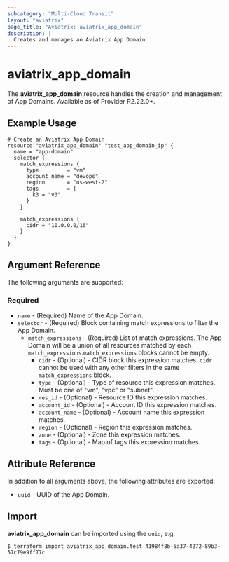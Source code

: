 ```yaml
---
subcategory: "Multi-Cloud Transit"
layout: "aviatrix"
page_title: "Aviatrix: aviatrix_app_domain"
description: |-
  Creates and manages an Aviatrix App Domain
---
```


# aviatrix_app_domain

The **aviatrix_app_domain** resource handles the creation and management of App Domains. Available as of Provider R2.22.0+.

## Example Usage

```hcl
# Create an Aviatrix App Domain
resource "aviatrix_app_domain" "test_app_domain_ip" {
  name = "app-domain"
  selector {
    match_expressions {
      type         = "vm"
      account_name = "devops"
      region       = "us-west-2"
      tags         = {
        k3 = "v3"
      }
    }

    match_expressions {
      cidr = "10.0.0.0/16"
    }
  }
}
```

## Argument Reference

The following arguments are supported:

### Required

* `name` - (Required) Name of the App Domain.
* `selector` - (Required) Block containing match expressions to filter the App Domain.
  * `match_expressions` - (Required) List of match expressions. The App Domain will be a union of all resources matched by each `match_expressions`.`match_expressions` blocks cannot be empty.
      * `cidr` - (Optional) - CIDR block this expression matches. `cidr` cannot be used with any other filters in the same `match_expressions` block.
      * `type` - (Optional) - Type of resource this expression matches. Must be one of "vm", "vpc" or "subnet".
      * `res_id` - (Optional) - Resource ID this expression matches.
      * `account_id` - (Optional) - Account ID this expression matches.
      * `account_name` - (Optional) - Account name this expression matches.
      * `region` - (Optional) - Region this expression matches.
      * `zone` - (Optional) - Zone this expression matches.
      * `tags` - (Optional) - Map of tags this expression matches.

## Attribute Reference

In addition to all arguments above, the following attributes are exported:

* `uuid` - UUID of the App Domain.

## Import

**aviatrix_app_domain** can be imported using the `uuid`, e.g.

```
$ terraform import aviatrix_app_domain.test 41984f8b-5a37-4272-89b3-57c79e9ff77c
```
